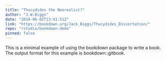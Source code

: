 ```yaml
---
title: "Thucydides the Neorealist?"
author: "J.W.Biggs"
date: "2018-06-02T13:41:51Z"
link: "https://bookdown.org/Jack_Biggs/Thucydides_Dissertation/"
repo: "rstudio/bookdown-demo"
pinned: false
---
```


This is a minimal example of using the bookdown package to write a book. The output format for this example is bookdown::gitbook.
